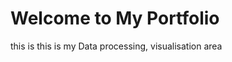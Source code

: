 <!DOCTYPE html>
</head>
<body>
    <h1>Welcome to My Portfolio</h1>
    <p>this is this is my Data processing, visualisation area </p>
</body>
</html>
